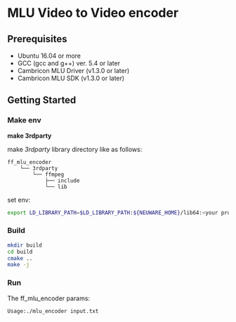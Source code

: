 # MLU Video to Video encoder

## Prerequisites

- Ubuntu 16.04 or more
- GCC (gcc and g++) ver. 5.4 or later
- Cambricon MLU Driver (v1.3.0 or later)
- Cambricon MLU SDK (v1.3.0 or later)

## Getting Started

### Make env

**make 3rdparty**

make *3rdparty* library directory like as follows:
```
ff_mlu_encoder
    └── 3rdparty
        └── ffmpeg
            ├── include
            └── lib
```

set env:

```bash
export LD_LIBRARY_PATH=$LD_LIBRARY_PATH:${NEUWARE_HOME}/lib64:<your projs>/3rdparty/ffmpeg/lib
```

### Build

```bash
mkdir build
cd build
cmake ..
make -j
```

### Run

The ff_mlu_encoder params:

```bash
Usage:./mlu_encoder input.txt
```
